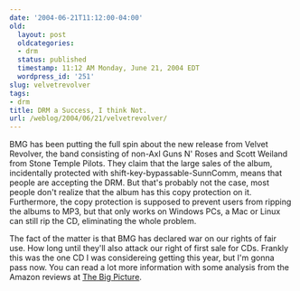 ```yaml
---
date: '2004-06-21T11:12:00-04:00'
old:
  layout: post
  oldcategories:
  - drm
  status: published
  timestamp: 11:12 AM Monday, June 21, 2004 EDT
  wordpress_id: '251'
slug: velvetrevolver
tags:
- drm
title: DRM a Success, I think Not.
url: /weblog/2004/06/21/velvetrevolver/
---
```


BMG has been putting the full spin about the new release from Velvet Revolver,
the band consisting of non-Axl Guns N' Roses and Scott Weiland from Stone
Temple Pilots.  They claim that the large sales of the album, incidentally
protected with shift-key-bypassable-SunnComm, means that people are accepting
the DRM.  But that's probably not the case, most people don't realize that the
album has this copy protection on it.  Furthermore, the copy protection is
supposed to prevent users from ripping the albums to MP3, but that only works
on Windows PCs, a Mac or Linux can still rip the CD, eliminating the whole
problem.

The fact of the matter is that BMG has declared war on our rights of fair use.
How long until they'll also attack our right of first sale for CDs.  Frankly
this was the one CD I was considereing getting this year, but I'm gonna pass
now.  You can read a lot more information with some analysis from the Amazon
reviews at [The Big
Picture](http://bigpicture.typepad.com/comments/2004/06/industry_spinni.html).

